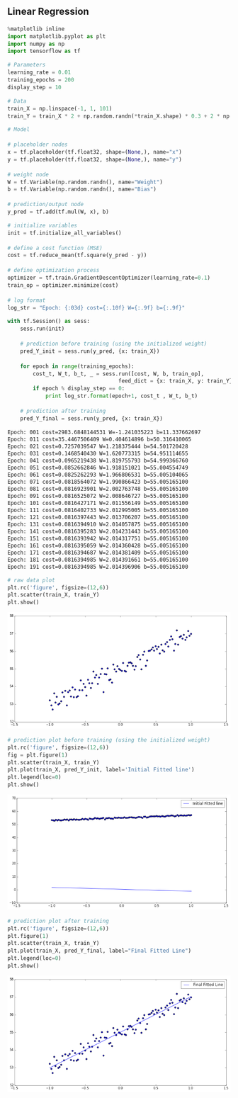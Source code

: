 
## Linear Regression


```python
%matplotlib inline
import matplotlib.pyplot as plt
import numpy as np
import tensorflow as tf
```

```python
# Parameters
learning_rate = 0.01
training_epochs = 200
display_step = 10
```


```python
# Data
train_X = np.linspace(-1, 1, 101)
train_Y = train_X * 2 + np.random.randn(*train_X.shape) * 0.3 + 2 * np.random.rand() * train_X.shape[0]
```


```python
# Model

# placeholder nodes
x = tf.placeholder(tf.float32, shape=(None,), name="x")
y = tf.placeholder(tf.float32, shape=(None,), name="y")

# weight node
W = tf.Variable(np.random.randn(), name="Weight")
b = tf.Variable(np.random.randn(), name="Bias")

# prediction/output node
y_pred = tf.add(tf.mul(W, x), b)
```


```python
# initialize variables
init = tf.initialize_all_variables()

# define a cost function (MSE)
cost = tf.reduce_mean(tf.square(y_pred - y))

# define optimization process
optimizer = tf.train.GradientDescentOptimizer(learning_rate=0.1)
train_op = optimizer.minimize(cost)

# log format
log_str = "Epoch: {:03d} cost={:.10f} W={:.9f} b={:.9f}"
```


```python
with tf.Session() as sess:
    sess.run(init)
    
    # prediction before training (using the initialized weight)
    pred_Y_init = sess.run(y_pred, {x: train_X})
    
    for epoch in range(training_epochs):
        cost_t, W_t, b_t, _ = sess.run([cost, W, b, train_op],
                                   feed_dict = {x: train_X, y: train_Y})
        if epoch % display_step == 0:
            print log_str.format(epoch+1, cost_t , W_t, b_t)
    
    # prediction after training
    pred_Y_final = sess.run(y_pred, {x: train_X})
```

    Epoch: 001 cost=2983.6848144531 W=-1.241035223 b=11.337662697
    Epoch: 011 cost=35.4467506409 W=0.404614896 b=50.316410065
    Epoch: 021 cost=0.7257039547 W=1.218375444 b=54.501720428
    Epoch: 031 cost=0.1468540430 W=1.620773315 b=54.951114655
    Epoch: 041 cost=0.0965219438 W=1.819755793 b=54.999366760
    Epoch: 051 cost=0.0852662846 W=1.918151021 b=55.004554749
    Epoch: 061 cost=0.0825262293 W=1.966806531 b=55.005104065
    Epoch: 071 cost=0.0818564072 W=1.990866423 b=55.005165100
    Epoch: 081 cost=0.0816923901 W=2.002763748 b=55.005165100
    Epoch: 091 cost=0.0816525072 W=2.008646727 b=55.005165100
    Epoch: 101 cost=0.0816427171 W=2.011556149 b=55.005165100
    Epoch: 111 cost=0.0816402733 W=2.012995005 b=55.005165100
    Epoch: 121 cost=0.0816397443 W=2.013706207 b=55.005165100
    Epoch: 131 cost=0.0816394910 W=2.014057875 b=55.005165100
    Epoch: 141 cost=0.0816395283 W=2.014231443 b=55.005165100
    Epoch: 151 cost=0.0816393942 W=2.014317751 b=55.005165100
    Epoch: 161 cost=0.0816395059 W=2.014360428 b=55.005165100
    Epoch: 171 cost=0.0816394687 W=2.014381409 b=55.005165100
    Epoch: 181 cost=0.0816394985 W=2.014391661 b=55.005165100
    Epoch: 191 cost=0.0816394985 W=2.014396906 b=55.005165100



```python
# raw data plot
plt.rc('figure', figsize=(12,6))
plt.scatter(train_X, train_Y)
plt.show()
```


![png](img/lin_reg_1.png)



```python
# prediction plot before training (using the initialized weight)
plt.rc('figure', figsize=(12,6))
fig = plt.figure(1)
plt.scatter(train_X, train_Y)
plt.plot(train_X, pred_Y_init, label='Initial Fitted line')
plt.legend(loc=0)
plt.show()
```


![png](img/lin_reg_2.png)



```python
# prediction plot after training
plt.rc('figure', figsize=(12,6))
plt.figure(1)
plt.scatter(train_X, train_Y)
plt.plot(train_X, pred_Y_final, label="Final Fitted Line")
plt.legend(loc=0)
plt.show()
```


![png](img/lin_reg_3.png)

